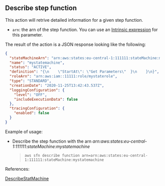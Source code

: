 ## Describe step function

This action will retrive detailed information for a given step function.

- `arn`: the arn of the step function. You can use an [Intrinsic expression](#intrinsic_expression.md) for this parameter.


The result of the action is a JSON response looking like the following:

```json
{
  "stateMachineArn": "arn:aws:states:eu-central-1:111111:stateMachine:mystatemachine",
  "name": "mystatemachine",
  "status": "ACTIVE",
  "definition": "{\n    \"StartAt\": \"Get Parameters\"  }\n    }\n}",
  "roleArn": "arn:aws:iam::11111:role/mystaterole",
  "type": "STANDARD",
  "creationDate": "2020-11-25T13:42:43.537Z",
  "loggingConfiguration": {
    "level": "OFF",
    "includeExecutionData": false
  },
  "tracingConfiguration": {
    "enabled": false
  }
}
```
Example of usage:

- Describe the step function with the arn *arn:aws:states:eu-central-1:111111:stateMachine:mystatemachine*

    > `aws sfn describe function arn=arn:aws:states:eu-central-1:111111:stateMachine:mystatemachine`

References:

[DescribeStatMachine](https://docs.aws.amazon.com/step-functions/latest/apireference/API_DescribeStateMachine.html)